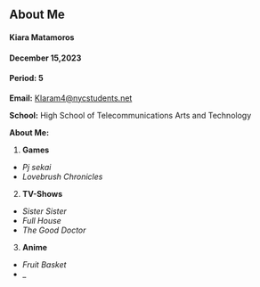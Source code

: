 ## About Me
#### Kiara Matamoros
#### December 15,2023
#### Period: 5

**Email:** KIaram4@nycstudents.net

**School:** High School of Telecommunications Arts and Technology

**About Me:**

1. **Games**
* _Pj sekai_
* _Lovebrush Chronicles_

2. **TV-Shows**
* _Sister Sister_
* _Full House_
* _The Good Doctor_

3. **Anime**
* _Fruit Basket_
* _









